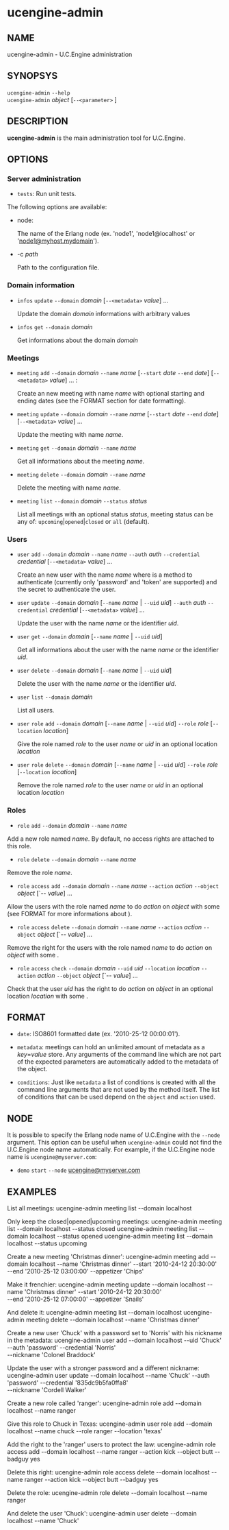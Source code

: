 # ucengine-admin

## NAME

ucengine-admin - U.C.Engine administration

## SYNOPSYS

`ucengine-admin` `--help` <br />
`ucengine-admin` *object* <action> [`--<parameter>` <value>] <br />

## DESCRIPTION

**ucengine-admin** is the main administration tool for U.C.Engine.

## OPTIONS

### Server administration

  * `tests`:
    Run unit tests.

The following options are available:

  * node:

    The name of the Erlang node (ex. 'node1', 'node1@localhost' or 'node1@myhost.mydomain').

  * -c *path*

    Path to the configuration file.

### Domain information

  * `infos` `update` `--domain` *domain*  [`--<metadata>` *value*] ...

    Update the domain *domain* informations with arbitrary values

  * `infos` `get` `--domain` *domain*

    Get informations about the domain *domain*

### Meetings

  * `meeting` `add` `--domain` *domain* `--name` *name* [`--start` *date* `--end` *date*] [`--<metadata>` *value*] ... :

    Create an new meeting with name *name* with optional starting and ending dates (see the FORMAT section for date formatting).

  * `meeting` `update` `--domain` *domain* `--name` *name* [`--start` *date* `--end` *date*] [`--<metadata>` *value*] ...

    Update the meeting with name *name*.

  * `meeting` `get` `--domain` *domain* `--name` *name*

    Get all informations about the meeting *name*.

  * `meeting` `delete` `--domain` *domain* `--name` *name*

    Delete the meeting with name *name*.

  * `meeting` `list` `--domain` *domain* `--status` *status*

    List all meetings with an optional status *status*, meeting status can be any of: `upcoming`|`opened`|`closed` or `all` (default).

### Users

  * `user` `add` `--domain` *domain* `--name` *name* `--auth` *auth* `--credential` *credential* [`--<metadata>` *value*] ...

    Create an new user with the name *name* where <auth> is a method to authenticate (currently only 'password' and 'token' are supported) and <credential> the secret to authenticate the user.

  * `user` `update` `--domain` *domain* [`--name` *name* | `--uid` *uid*] `--auth` *auth* `--credential` *credential* [`--<metadata>` *value*] ...

    Update the user with the name *name* or the identifier *uid*.

  * `user` `get` `--domain` *domain* [`--name` *name* | `--uid` *uid*]

    Get all informations about the user with the name *name* or the identifier *uid*.

  * `user` `delete` `--domain` *domain* [`--name` *name* | `--uid` *uid*]

    Delete the user with the name *name* or the identifier *uid*.

  * `user` `list` `--domain` *domain*

    List all users.

  * `user` `role` `add` `--domain` *domain* [`--name` *name* | `--uid` *uid*] `--role` *role* [`--location` *location*]

    Give the role named *role* to the user *name* or *uid* in an optional location *location*

  * `user` `role` `delete` `--domain` *domain* [`--name` *name* | `--uid` *uid*] `--role` *role* [`--location` *location*]

    Remove the role named *role* to the user *name* or *uid* in an optional location *location*

### Roles

  * `role` `add` `--domain` *domain* `--name` *name*

  Add a new role named *name*. By default, no access rights are attached to this role.

  * `role` `delete` `--domain` *domain* `--name` *name*

  Remove the role *name*.

  * `role` `access` `add` `--domain` *domain* `--name` *name* `--action` *action* `--object` *object* [`--<condition> *value*] ...

  Allow the users with the role named *name* to do *action* on *object* with some <conditions> (see FORMAT for more informations about <conditions>).

  * `role` `access` `delete` `--domain` *domain* `--name` *name* `--action` *action* `--object` *object* [`--<condition> *value*] ...

  Remove the right for the users with the role named *name* to do *action* on *object* with some <conditions>.

  * `role` `access` `check` `--domain` *domain* `--uid` *uid* `--location` *location* `--action` *action* `--object` *object* [`--<condition> *value*] ...

  Check that the user *uid* has the right to do *action* on *object* in an optional location *location* with some <conditions>.

## FORMAT

  - `date`:
    ISO8601 formatted date (ex. '2010-25-12 00:00:01').

  - `metadata`:
    meetings can hold an unlimited amount of metadata as a *key*=*value* store. Any arguments of the command line which are not part of the expected parameters are automatically added to the metadata of the object.

  - `conditions`:
    Just like `metadata` a list of conditions is created with all the command line arguments that are not used by the method itself. The list of conditions that can be used depend on the `object` and `action` used.

## NODE

  It is possible to specify the Erlang node name of U.C.Engine with
  the `--node` argument. This option can be useful when `ucengine-admin` could
  not find the U.C.Engine node name automatically. For example, if the
  U.C.Engine node name is `ucengine@myserver.com`:

  * `demo` `start` `--node` ucengine@myserver.com

## EXAMPLES

List all meetings:
    ucengine-admin meeting list --domain localhost

Only keep the closed|opened|upcoming meetings:
    ucengine-admin meeting list --domain localhost --status closed
    ucengine-admin meeting list --domain localhost --status opened
    ucengine-admin meeting list --domain localhost --status upcoming

Create a new meeting 'Christmas dinner':
    ucengine-admin meeting add --domain localhost --name 'Christmas dinner' --start '2010-24-12 20:30:00'\
                       --end '2010-25-12 03:00:00' --appetizer 'Chips'

Make it frenchier:
    ucengine-admin meeting update --domain localhost --name 'Christmas dinner' --start '2010-24-12 20:30:00'\
                          --end '2010-25-12 07:00:00' --appetizer 'Snails'

And delete it:
    ucengine-admin meeting list --domain localhost  ucengine-admin meeting delete --domain localhost --name 'Christmas dinner'

Create a new user 'Chuck' with a password set to 'Norris' with his nickname in the metadata:
    ucengine-admin user add --domain localhost --uid 'Chuck' --auth 'password' --credential 'Norris'\
                    --nickname 'Colonel Braddock'

Update the user with a stronger password and a different nickname:
    ucengine-admin user update --domain localhost --name 'Chuck' --auth 'password' --credential '835dc9b5fa0ffa8'\
                       --nickname 'Cordell Walker'

Create a new role called 'ranger':
    ucengine-admin role add --domain localhost --name ranger

Give this role to Chuck in Texas:
    ucengine-admin user role add --domain localhost --name chuck --role ranger --location 'texas'

Add the right to the 'ranger' users to protect the law:
    ucengine-admin role access add --domain localhost --name ranger --action kick --object butt --badguy yes

Delete this right:
    ucengine-admin role access delete --domain localhost --name ranger --action kick --object butt --badguy yes

Delete the role:
    ucengine-admin role delete --domain localhost --name ranger

And delete the user 'Chuck':
    ucengine-admin user delete --domain localhost --name 'Chuck'
